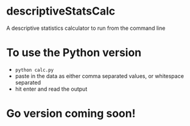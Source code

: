# descriptiveStatsCalc
A descriptive statistics calculator to run from the command line

# To use the Python version
- `python calc.py`
- paste in the data as either comma separated values, or whitespace separated
- hit enter and read the output

# Go version coming soon!
